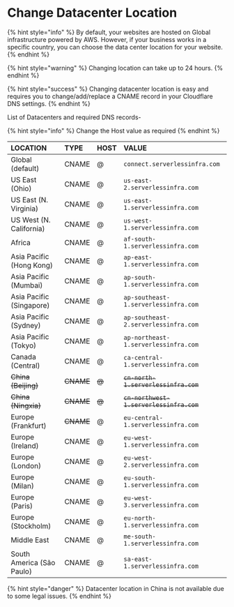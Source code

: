 # Change Datacenter Location

{% hint style="info" %}
By default, your websites are hosted on Global infrastructure powered by AWS. However, if your business works in a specific country, you can choose the data center location for your website. 
{% endhint %}

{% hint style="warning" %}
Changing location can take up to 24 hours. 
{% endhint %}

{% hint style="success" %}
Changing datacenter location is easy and requires you to change/add/replace a CNAME record in your Cloudflare DNS settings.
{% endhint %}

List of Datacenters and required DNS records-

{% hint style="info" %}
Change the Host value as required
{% endhint %}

| LOCATION | TYPE | HOST | VALUE |
| :--- | :--- | :--- | :--- |
| Global \(default\) | CNAME | @ | `connect.serverlessinfra.com` |
| US East \(Ohio\) | CNAME | @ | `us-east-2.serverlessinfra.com` |
| US East \(N. Virginia\) | CNAME | @ | `us-east-1.serverlessinfra.com` |
| US West \(N. California\) | CNAME | @ | `us-west-1.serverlessinfra.com` |
| Africa | CNAME | @ | `af-south-1.serverlessinfra.com` |
| Asia Pacific \(Hong Kong\) | CNAME | @ | `ap-east-1.serverlessinfra.com` |
| Asia Pacific \(Mumbai\) | CNAME | @ | `ap-south-1.serverlessinfra.com` |
| Asia Pacific \(Singapore\) | CNAME | @ | `ap-southeast-1.serverlessinfra.com` |
| Asia Pacific \(Sydney\) | CNAME | @ | `ap-southeast-2.serverlessinfra.com` |
| Asia Pacific \(Tokyo\) | CNAME | @ | `ap-northeast-1.serverlessinfra.com` |
| Canada \(Central\) | CNAME | @ | `ca-central-1.serverlessinfra.com` |
| ~~China \(Beijing\)~~ | ~~CNAME~~ | ~~@~~ | ~~`cn-north-1.serverlessinfra.com`~~ |
| ~~China \(Ningxia\)~~ | ~~CNAME~~ | ~~@~~ | ~~`cn-northwest-1.serverlessinfra.com`~~ |
| Europe \(Frankfurt\) | ~~CNAME~~ | @ | `eu-central-1.serverlessinfra.com` |
| Europe \(Ireland\) | CNAME | @ | `eu-west-1.serverlessinfra.com` |
| Europe \(London\) | CNAME | @ | `eu-west-2.serverlessinfra.com` |
| Europe \(Milan\) | CNAME | @ | `eu-south-1.serverlessinfra.com` |
| Europe \(Paris\) | CNAME | @ | `eu-west-3.serverlessinfra.com` |
| Europe \(Stockholm\) | CNAME | @ | `eu-north-1.serverlessinfra.com` |
| Middle East  | CNAME | @ | `me-south-1.serverlessinfra.com` |
| South America \(São Paulo\) | CNAME | @ | `sa-east-1.serverlessinfra.com` |

{% hint style="danger" %}
Datacenter location in China is not available due to some legal issues. 
{% endhint %}

